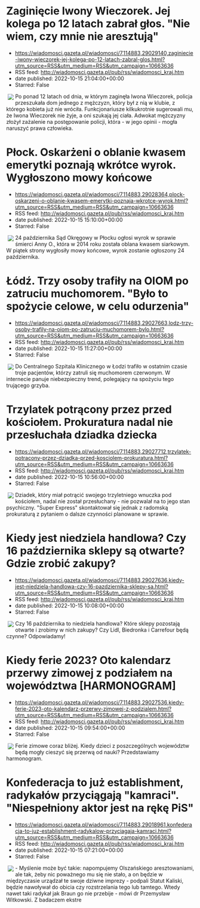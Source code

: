 # Zaginięcie Iwony Wieczorek. Jej kolega po 12 latach zabrał głos. "Nie wiem, czy mnie nie aresztują"
 - https://wiadomosci.gazeta.pl/wiadomosci/7,114883,29029140,zaginiecie-iwony-wieczorek-jej-kolega-po-12-latach-zabral-glos.html?utm_source=RSS&utm_medium=RSS&utm_campaign=10663636
 - RSS feed: http://wiadomosci.gazeta.pl/pub/rss/wiadomosci_kraj.htm
 - date published: 2022-10-15 21:04:00+00:00
 - Starred: False

<img align="left" hspace="4" src="https://bi.im-g.pl/im/87/ea/18/z26127239M,Iwona-Wieczorek.jpg" vspace="2" />Po ponad 12 latach od dnia, w którym zaginęła Iwona Wieczorek, policja przeszukała dom jednego z mężczyzn, który był z nią w klubie, z którego kobieta już nie wróciła. Funkcjonariusze kilkukrotnie sugerowali mu, że Iwona Wieczorek nie żyje, a oni szukają jej ciała. Adwokat mężczyzny złożył zażalenie na postępowanie policji, która - w jego opinii - mogła naruszyć prawa człowieka.

# Płock. Oskarżeni o oblanie kwasem emerytki poznają wkrótce wyrok. Wygłoszono mowy końcowe
 - https://wiadomosci.gazeta.pl/wiadomosci/7,114883,29028364,plock-oskarzeni-o-oblanie-kwasem-emerytki-poznaja-wkrotce-wyrok.html?utm_source=RSS&utm_medium=RSS&utm_campaign=10663636
 - RSS feed: http://wiadomosci.gazeta.pl/pub/rss/wiadomosci_kraj.htm
 - date published: 2022-10-15 15:10:00+00:00
 - Starred: False

<img align="left" hspace="4" src="https://bi.im-g.pl/im/38/13/1b/z28389944M,Sad--zdjecie-ilustracyjne-.jpg" vspace="2" />24 października Sąd Okręgowy w Płocku ogłosi wyrok w sprawie śmierci Anny O., która w 2014 roku została oblana kwasem siarkowym. W piątek strony wygłosiły mowy końcowe, wyrok zostanie ogłoszony 24 października.

# Łódź. Trzy osoby trafiły na OIOM po zatruciu muchomorem. "Było to spożycie celowe, w celu odurzenia"
 - https://wiadomosci.gazeta.pl/wiadomosci/7,114883,29027663,lodz-trzy-osoby-trafily-na-oiom-po-zatruciu-muchomorem-bylo.html?utm_source=RSS&utm_medium=RSS&utm_campaign=10663636
 - RSS feed: http://wiadomosci.gazeta.pl/pub/rss/wiadomosci_kraj.htm
 - date published: 2022-10-15 11:27:00+00:00
 - Starred: False

<img align="left" hspace="4" src="https://bi.im-g.pl/im/ed/a0/1b/z28970733M,Zbierajac-grzyby--ignorujesz-muchomory-czerwone-.jpg" vspace="2" />Do Centralnego Szpitala Klinicznego w Łodzi trafiło w ostatnim czasie troje pacjentów, którzy zatruli się muchomorem czerwonym. W internecie panuje niebezpieczny trend, polegający na spożyciu tego trującego grzyba.

# Trzylatek potrącony przez przed kościołem. Prokuratura nadal nie przesłuchała dziadka dziecka
 - https://wiadomosci.gazeta.pl/wiadomosci/7,114883,29027712,trzylatek-potracony-przez-dziadka-przed-kosciolem-prokuratura.html?utm_source=RSS&utm_medium=RSS&utm_campaign=10663636
 - RSS feed: http://wiadomosci.gazeta.pl/pub/rss/wiadomosci_kraj.htm
 - date published: 2022-10-15 10:56:00+00:00
 - Starred: False

<img align="left" hspace="4" src="https://bi.im-g.pl/im/96/9e/1b/z28962198M,Policja--zdjecie-ilustracyjne-.jpg" vspace="2" />Dziadek, który miał potrącić swojego trzyletniego wnuczka pod kościołem, nadal nie został przesłuchany - nie pozwalał na to jego stan psychiczny. "Super Express" skontaktował się jednak z radomską prokuraturą z pytaniem o dalsze czynności planowane w sprawie.

# Kiedy jest niedziela handlowa? Czy 16 października sklepy są otwarte? Gdzie zrobić zakupy?
 - https://wiadomosci.gazeta.pl/wiadomosci/7,114883,29027636,kiedy-jest-niedziela-handlowa-czy-16-pazdziernika-sklepy-sa.html?utm_source=RSS&utm_medium=RSS&utm_campaign=10663636
 - RSS feed: http://wiadomosci.gazeta.pl/pub/rss/wiadomosci_kraj.htm
 - date published: 2022-10-15 10:08:00+00:00
 - Starred: False

<img align="left" hspace="4" src="https://bi.im-g.pl/im/46/f5/1a/z28266822M,Niedziele-handlowe-2022--Zakupy--zdjecie-ilustracy.jpg" vspace="2" />Czy 16 października to niedziela handlowa? Które sklepy pozostają otwarte i zrobimy w nich zakupy? Czy Lidl, Biedronka i Carrefour będą czynne? Odpowiadamy!

# Kiedy ferie 2023? Oto kalendarz przerwy zimowej z podziałem na województwa [HARMONOGRAM]
 - https://wiadomosci.gazeta.pl/wiadomosci/7,114883,29027536,kiedy-ferie-2023-oto-kalendarz-przerwy-zimowej-z-podzialem.html?utm_source=RSS&utm_medium=RSS&utm_campaign=10663636
 - RSS feed: http://wiadomosci.gazeta.pl/pub/rss/wiadomosci_kraj.htm
 - date published: 2022-10-15 09:54:00+00:00
 - Starred: False

<img align="left" hspace="4" src="https://bi.im-g.pl/im/4a/98/1b/z28935242M,Ferie-zimowe-2023---kiedy-sie-rozpoczna-.jpg" vspace="2" />Ferie zimowe coraz bliżej. Kiedy dzieci z poszczególnych województw będą mogły cieszyć się przerwą od nauki? Przedstawiamy harmonogram.

# Konfederacja to już establishment, radykałów przyciągają "kamraci". "Niespełniony aktor jest na rękę PiS"
 - https://wiadomosci.gazeta.pl/wiadomosci/7,114883,29018961,konfederacja-to-juz-establishment-radykalow-przyciagaja-kamraci.html?utm_source=RSS&utm_medium=RSS&utm_campaign=10663636
 - RSS feed: http://wiadomosci.gazeta.pl/pub/rss/wiadomosci_kraj.htm
 - date published: 2022-10-15 07:21:00+00:00
 - Starred: False

<img align="left" hspace="4" src="https://bi.im-g.pl/im/f3/ac/1b/z29020147M,Pikieta-zwolennikow-Wojciecha-Olszanskiego.jpg" vspace="2" />- Myślenie może być takie: napompujemy Olszańskiego aresztowaniami, ale tak, żeby nic poważnego mu się nie stało, a on będzie w międzyczasie urządzał te swoje dziwne imprezy - podpali Statut Kaliski, będzie nawoływał do obicia czy rozstrzelania tego lub tamtego. Wtedy nawet taki radykał jak Braun go nie przebije - mówi dr Przemysław Witkowski. Z badaczem ekstre
